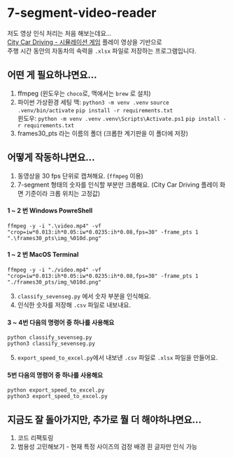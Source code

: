 # 7-segment-video-reader
저도 영상 인식 처리는 처음 해보는데요...  
[City Car Driving - 시뮬레이션 게임](https://store.steampowered.com/app/493490/City_Car_Driving/?l=koreana) 플레이 영상을 기반으로  
주행 시간 동안의 자동차의 속력을 `.xlsx` 파일로 저장하는 프로그램입니다.

## 어떤 게 필요하냐면요...
1. ffmpeg (윈도우는 `choco`로, 맥에서는 `brew` 로 설치)
2. 파이썬 가상환경 세팅
맥: `python3 -m venv .venv` `source .venv/bin/activate` `pip install -r requirements.txt`  
윈도우: `python -m venv .venv` `.venv\Scripts\Activate.ps1` `pip install -r requirements.txt`
3. frames30_pts 라는 이름의 폴더 (크롭한 계기판을 이 폴더에 저장)

## 어떻게 작동하냐면요...
1. 동영상을 30 fps 단위로 캡쳐해요. (`ffmpeg` 이용)
2. 7-segment 형태의 숫자를 인식할 부분만 크롭해요. (City Car Driving 플레이 화면 기준이라 크롭 위치는 고정값)
#### 1 ~ 2 번 Windows PowreShell
```shell
ffmpeg -y -i ".\video.mp4" -vf "crop=iw*0.013:ih*0.05:iw*0.0235:ih*0.08,fps=30" -frame_pts 1 ".\frames30_pts\img_%010d.png"
```

#### 1 ~ 2 번 MacOS Terminal
```shell
ffmpeg -y -i "./video.mp4" -vf "crop=iw*0.013:ih*0.05:iw*0.0235:ih*0.08,fps=30" -frame_pts 1 "./frames30_pts/img_%010d.png"
```
3. `classify_sevenseg.py` 에서 숫자 부분을 인식해요.
4. 인식한 숫자를 저장해 `.csv` 파일로 내보내요.
#### 3 ~ 4번 다음의 명령어 중 하나를 사용해요
```shell
python classify_sevenseg.py
python3 classify_sevenseg.py
```
5. `export_speed_to_excel.py`에서 내보낸 `.csv` 파일로 `.xlsx` 파일을 만들어요.
#### 5번 다음의 명령어 중 하나를 사용해요
```shell
python export_speed_to_excel.py
python3 export_speed_to_excel.py
```

## 지금도 잘 돌아가지만, 추가로 뭘 더 해야하냐면요...
1. 코드 리팩토링
2. 범용성 고민해보기 - 현재 특정 사이즈의 검정 배경 흰 글자만 인식 가능
